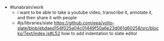 - #lunabrain/work
	- i want to be able to take a youtube video, transcribe it, annotate it, and then share it with people
	- #js/libraries/slate https://github.com/eea/volto-slate/blob/ebdaed154f025e04c01449f50a6e23d061d60258/src/blocks/Text/index.js#L52 how to add indentation to slate editor